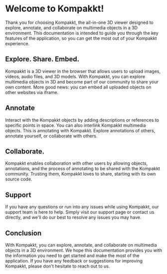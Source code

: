 # Welcome to Kompakkt!

Thank you for choosing Kompakkt, the all-in-one 3D viewer designed to explore, annotate, and collaborate on multimedia objects in a 3D environment. This documentation is intended to guide you through the key features of the application, so you can get the most out of your Kompakkt experience.

## Explore. Share. Embed.

Kompakkt is a 3D viewer in the browser that allows users to upload images, videos, audio files, and 3D models. With Kompakkt, you can explore multimedia objects in 3D and become part of our community to share your own content. More good news: you can embed all uploaded objects on other websites via iframe.

## Annotate

Interact with the Kompakkt objects by adding descriptions or references to specific points in space. You can also interlink Kompakkt multimedia objects. This is annotating with Kompakkt. Explore annotations of others, annotate yourself, or collaborate with others.

## Collaborate.

Kompakkt enables collaboration with other users by allowing objects, annotations, and the process of annotating to be shared with the Kompakkt community. Trusting them, Kompakkt loves to share, starting with its own source code.

## Support

If you have any questions or run into any issues while using Kompakkt, our support team is here to help. Simply visit our support page or contact us directly, and we'll do our best to resolve any issues you may have.

## Conclusion

With Kompakkt, you can explore, annotate, and collaborate on multimedia objects in a 3D environment. We hope this documentation provides you with the information you need to get started and make the most of the application. If you have any feedback or suggestions for improving Kompakkt, please don't hesitate to reach out to us.
